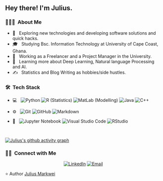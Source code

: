<!DOCTYPE html>
<html lang="en">
<head>

</head>
<body>

<h2> Hey there! I'm Julius.</h2>

<h3> 👨🏻‍💻 &nbsp;About Me </h3>

- 🤔 &nbsp; Exploring new technologies and developing software solutions and quick hacks.
- 🎓 &nbsp; Studying Bsc. Information Technology at University of Cape Coast, Ghana.
- 💼 &nbsp; Working as a Freelancer and a Project Manager in the University.
- 🌱 &nbsp; Learning more about Deep Learning, Natural language Processing and AI.
- ✍️ &nbsp; Statistics and Blog Writing as hobbies/side hustles.

<h3> 🛠 &nbsp;Tech Stack</h3>

- 💻 &nbsp;
  ![Python](https://img.shields.io/badge/-Python-333333?style=flat&logo=python)
  ![R (Statistics)](https://img.shields.io/badge/-R-333333?style=flat&logo=R&logoColor=276DC3)
  ![MatLab (Modelling)](https://img.shields.io/badge/-Matlab-333333?style=flat&logo=R&logoColor=276DC3)
  ![Java](https://img.shields.io/badge/-Java-333333?style=flat&logo=Java&logoColor=007396)
  ![C++](https://img.shields.io/badge/-C++-333333?style=flat&logo=C%2B%2B&logoColor=00599C)
  
- ⚙️ &nbsp;
  ![Git](https://img.shields.io/badge/-Git-333333?style=flat&logo=git)
  ![GitHub](https://img.shields.io/badge/-GitHub-333333?style=flat&logo=github)
  ![Markdown](https://img.shields.io/badge/-Markdown-333333?style=flat&logo=markdown)
- 🔧 &nbsp;
  ![Jupyter Notebook](https://img.shields.io/badge/Jupyter%20Notebook-Jupyter%20Notebook-orange)
  ![Visual Studio Code](https://img.shields.io/badge/-Visual%20Studio%20Code-333333?style=flat&logo=visual-studio-code&logoColor=007ACC)
  ![RStudio](https://img.shields.io/badge/-RStudio-333333?style=flat&logo=rstudio)

<br/>

 [![Julius's github activity graph](https://github-readme-activity-graph.vercel.app/graph?username=juliusmarkwei&theme=github-compact)](https://github.com/ashutosh00710/github-readme-activity-graph)

<h3> 🤝🏻 &nbsp;Connect with Me </h3>

<p align="center">
<a href="https://www.linkedin.com/in/julius-markwei-055359218/"><img alt="  LinkedIn  " src="https://img.shields.io/badge/LinkedIn-Julius%20Markwei-blue?style=flat-square&logo=linkedin"></a>
<a href="mailto:juliusmarkwei2000@gmail.com"><img alt="Email" src="https://img.shields.io/badge/Email-juliusmarkwei2000@gmail.com-blue?style=flat-square&logo=gmail"></a>
</p>

⭐️ Author [Julius Markwei](https://github.com/julius-m20)


</body>
</html>
